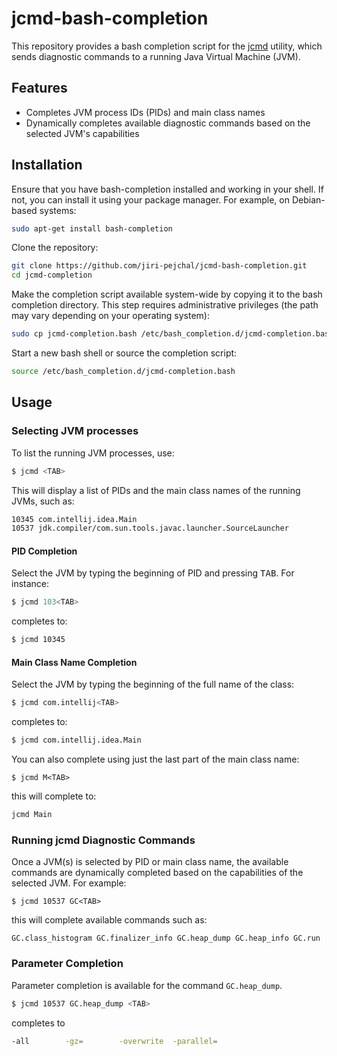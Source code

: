 # jcmd-bash-completion
This repository provides a bash completion script for the [jcmd](https://docs.oracle.com/en/java/javase/22/docs/specs/man/jcmd.html) utility, which sends diagnostic commands to a running Java Virtual Machine (JVM).

## Features
- Completes JVM process IDs (PIDs) and main class names
- Dynamically completes available diagnostic commands based on the selected JVM's capabilities

## Installation
Ensure that you have bash-completion installed and working in your shell.
If not, you can install it using your package manager.
For example, on Debian-based systems:
```sh
sudo apt-get install bash-completion
```
Clone the repository:
```sh
git clone https://github.com/jiri-pejchal/jcmd-bash-completion.git
cd jcmd-completion
```
Make the completion script available system-wide by copying it to the bash completion directory. This step requires administrative privileges (the path may vary depending on your operating system):
```sh
sudo cp jcmd-completion.bash /etc/bash_completion.d/jcmd-completion.bash
```

Start a new bash shell or source the completion script:
```sh
source /etc/bash_completion.d/jcmd-completion.bash
```

## Usage

### Selecting JVM processes
To list the running JVM processes, use:

```sh
$ jcmd <TAB>
```

This will display a list of PIDs and the main class names of the running JVMs, such as:
```sh
10345 com.intellij.idea.Main
10537 jdk.compiler/com.sun.tools.javac.launcher.SourceLauncher
```

#### PID Completion
Select the JVM by typing the beginning of PID and pressing <kbd>TAB</kbd>. For instance:

```sh
$ jcmd 103<TAB>
```
completes to:
```bash
$ jcmd 10345
```

#### Main Class Name Completion
Select the JVM by typing the beginning of the full name of the class:

```sh
$ jcmd com.intellij<TAB>
```
completes to:
```sh
$ jcmd com.intellij.idea.Main
```
You can also complete using just the last part of the main class name:

```
$ jcmd M<TAB>
```
this will complete to:
```sh
jcmd Main
```

### Running jcmd Diagnostic Commands
Once a JVM(s) is selected by PID or main class name, the available commands are dynamically completed based on the capabilities of the selected JVM.
For example:

```
$ jcmd 10537 GC<TAB>
```

this will complete available commands such as:
```
GC.class_histogram GC.finalizer_info GC.heap_dump GC.heap_info GC.run
```

### Parameter Completion
Parameter completion is available for the command `GC.heap_dump`.

```sh
$ jcmd 10537 GC.heap_dump <TAB>

```

completes to
```sh
-all        -gz=        -overwrite  -parallel=
```
